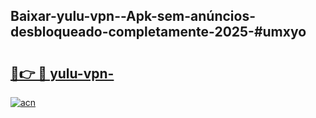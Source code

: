 ## Baixar-yulu-vpn--Apk-sem-anúncios-desbloqueado-completamente-2025-#umxyo

# <h2><a href="https://ainizakaria.my?title=yulu-vpn-&ref=22M">🔗👉 🔴 yulu-vpn-</a></h2>

[![acn](https://github.com/user-attachments/assets/0f9c940e-d8b0-45ae-aac7-cd30a18b3e1c)](https://ainizakaria.my?title=yulu-vpn-&ref=22M)

